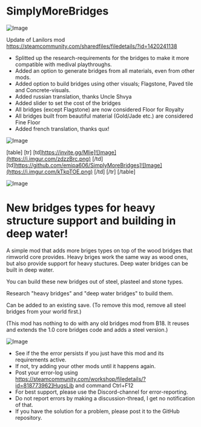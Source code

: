 # SimplyMoreBridges

![Image](https://i.imgur.com/WAEzk68.png)

Update of Lanilors mod
https://steamcommunity.com/sharedfiles/filedetails/?id=1420241138

- Splitted up the research-requirements for the bridges to make it more compatible with medival playthroughs.
- Added an option to generate bridges from all materials, even from other mods.
- Added option to build bridges using other visuals; Flagstone, Paved tile and Concrete-visuals.
- Added russian translation, thanks Uncle Shvya
- Added slider to set the cost of the bridges
- All bridges (except Flagstone) are now considered Floor for Royalty
- All bridges built from beautiful material (Gold/Jade etc.) are considered Fine Floor
- Added french translation, thanks qux!

![Image](https://i.imgur.com/7Gzt3Rg.png)


[table]
	[tr]
		[td]https://invite.gg/Mlie]![Image](https://i.imgur.com/zdzzBrc.png)
[/td]
		[td]https://github.com/emipa606/SimplyMoreBridges]![Image](https://i.imgur.com/kTkpTOE.png)
[/td]
	[/tr]
[/table]
	
![Image](https://i.imgur.com/NOW7jU1.png)


# New bridges types for heavy structure support and building in deep water!


A simple mod that adds more briges types on top of the wood bridges that rimworld core provides. Heavy briges work the same way as wood ones, but also provide support for heavy stuctures. Deep water bridges can be built in deep water.

You can build these new bridges out of steel, plasteel and stone types.

Research "heavy bridges" and "deep water bridges" to build them.

Can be added to an existing save. (To remove this mod, remove all steel bridges from your world first.)

(This mod has nothing to do with any old bridges mod from B18. It reuses and extends the 1.0 core bridges code and adds a steel version.)



![Image](https://i.imgur.com/Rs6T6cr.png)



-  See if the the error persists if you just have this mod and its requirements active.
-  If not, try adding your other mods until it happens again.
-  Post your error-log using https://steamcommunity.com/workshop/filedetails/?id=818773962]HugsLib and command Ctrl+F12
-  For best support, please use the Discord-channel for error-reporting.
-  Do not report errors by making a discussion-thread, I get no notification of that.
-  If you have the solution for a problem, please post it to the GitHub repository.




